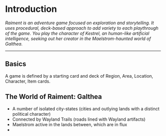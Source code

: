 # Introduction

_Raiment is an adventure game focused on exploration and storytelling.  It uses procedural, deck-based approach to add variety to each playthrough of the game. You play the character of Kestrel, an human-like artificial intelligence, seeking out her creator in the Maelstrom-haunted world of Galthea._

---

## Basics

A game is defined by a starting card and deck of Region, Area, Location, Character, Item cards.

## The World of Raiment: Galthea

* A number of isolated city-states (cities and outlying lands with a distinct political character)
* Connected by Wayland Trails (roads lined with Wayland artifacts)
* Maelstrom active in the lands between, which are in flux
* 